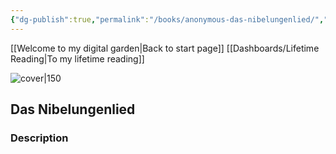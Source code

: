 ```yaml
---
{"dg-publish":true,"permalink":"/books/anonymous-das-nibelungenlied/","title":"\"Das Nibelungenlied\"","tags":["fiction","classic"]}
---
```


[[Welcome to my digital garden\|Back to start page]]
[[Dashboards/Lifetime Reading\|To my lifetime reading]]

![cover|150](http://books.google.com/books/content?id=yIRkAAAAcAAJ&printsec=frontcover&img=1&zoom=1&edge=curl&source=gbs_api)

## Das Nibelungenlied

### Description


```